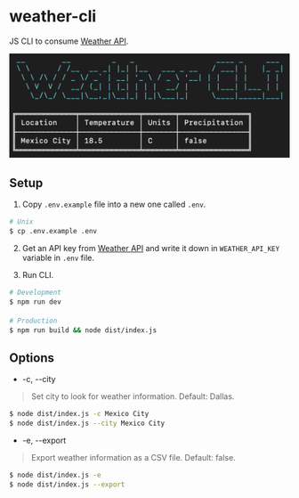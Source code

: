 # weather-cli

JS CLI to consume [Weather API](https://www.weatherapi.com).

![Demo image](./demo.png "Demo image")

## Setup
1. Copy `.env.example` file into a new one called `.env`.
```sh
# Unix
$ cp .env.example .env
```

2. Get an API key from [Weather API](https://www.weatherapi.com) and write it down in `WEATHER_API_KEY` variable in `.env` file.

3. Run CLI.
```sh
# Development
$ npm run dev

# Production
$ npm run build && node dist/index.js
```

## Options
- -c, --city
> Set city to look for weather information. Default: Dallas.
```sh
$ node dist/index.js -c Mexico City
$ node dist/index.js --city Mexico City
```

- -e, --export
> Export weather information as a CSV file. Default: false.
```sh
$ node dist/index.js -e
$ node dist/index.js --export
```

